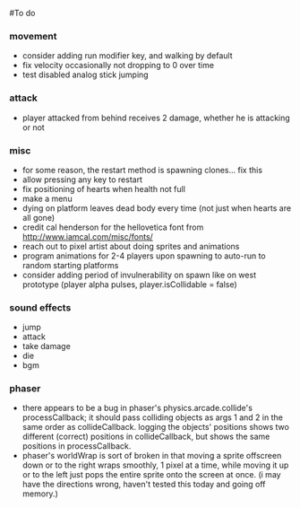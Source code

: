 #To do

### movement
* consider adding run modifier key, and walking by default
* fix velocity occasionally not dropping to 0 over time
* test disabled analog stick jumping

### attack
* player attacked from behind receives 2 damage, whether he is attacking or not

### misc
* for some reason, the restart method is spawning clones... fix this
* allow pressing any key to restart
* fix positioning of hearts when health not full
* make a menu
* dying on platform leaves dead body every time (not just when hearts are all gone)
* credit cal henderson for the hellovetica font from http://www.iamcal.com/misc/fonts/
* reach out to pixel artist about doing sprites and animations
* program animations for 2-4 players upon spawning to auto-run to random starting platforms
* consider adding period of invulnerability on spawn like on west prototype (player alpha pulses, player.isCollidable = false)

### sound effects
* jump
* attack
* take damage
* die
* bgm

### phaser
* there appears to be a bug in phaser's physics.arcade.collide's processCallback; it should pass colliding objects as args 1 and 2 in the same order as collideCallback. logging the objects' positions shows two different (correct) positions in collideCallback, but shows the same positions in processCallback.
* phaser's worldWrap is sort of broken in that moving a sprite offscreen down or to the right wraps smoothly, 1 pixel at a time, while moving it up or to the left just pops the entire sprite onto the screen at once. (i may have the directions wrong, haven't tested this today and going off memory.)